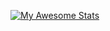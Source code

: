 [![My Awesome Stats](https://awesome-github-stats.azurewebsites.net/user-stats/aletia88?cardType=level&theme=dark&preferLogin=false)](https://git.io/awesome-stats-card)
